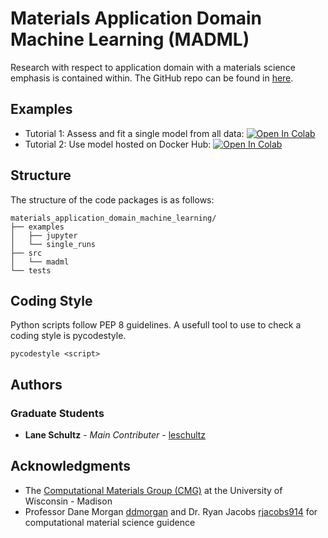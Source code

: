 # Materials Application Domain Machine Learning (MADML)

Research with respect to application domain with a materials science emphasis is contained within. The GitHub repo can be found in [here](https://github.com/leschultz/application_domain.git).

## Examples

* Tutorial 1: Assess and fit a single model from all data: [![Open In Colab](https://colab.research.google.com/assets/colab-badge.svg)](https://colab.research.google.com/github/leschultz/materials_application_domain_machine_learning/blob/main/examples/jupyter/tutorial_1.ipynb)
* Tutorial 2: Use model hosted on Docker Hub: [![Open In Colab](https://colab.research.google.com/assets/colab-badge.svg)](https://colab.research.google.com/github/leschultz/materials_application_domain_machine_learning/blob/main/examples/jupyter/tutorial_2.ipynb)

## Structure
The structure of the code packages is as follows:

```
materials_application_domain_machine_learning/
├── examples
│   ├── jupyter
│   └── single_runs
├── src
│   └── madml
└── tests
```

## Coding Style

Python scripts follow PEP 8 guidelines. A usefull tool to use to check a coding style is pycodestyle.

```
pycodestyle <script>
```

## Authors

### Graduate Students
* **Lane Schultz** - *Main Contributer* - [leschultz](https://github.com/leschultz)

## Acknowledgments

* The [Computational Materials Group (CMG)](https://matmodel.engr.wisc.edu/) at the University of Wisconsin - Madison
* Professor Dane Morgan [ddmorgan](https://github.com/ddmorgan) and Dr. Ryan Jacobs [rjacobs914](https://github.com/rjacobs914) for computational material science guidence
